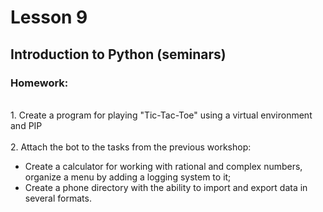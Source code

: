 # Lesson 9
## Introduction to Python (seminars)
### Homework:

<br/>
1. Create a program for playing "Tic-Tac-Toe" using a virtual environment and PIP
<br/>
<br/>
2. Attach the bot to the tasks from the previous workshop:

* Create a calculator for working with rational and complex numbers, organize a menu by adding a logging system to it;
* Create a phone directory with the ability to import and export data in several formats.